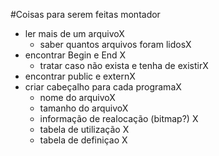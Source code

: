 #Coisas para serem feitas montador
- ler mais de um arquivoX
  - saber quantos arquivos foram lidosX
- encontrar Begin e End X
  - tratar caso não exista e tenha de existirX
- encontrar public e externX
- criar cabeçalho para cada programaX
  - nome do arquivoX
  - tamanho do arquivoX
  - informação de realocação (bitmap?) X
  - tabela de utilização X
  - tabela de definiçao X